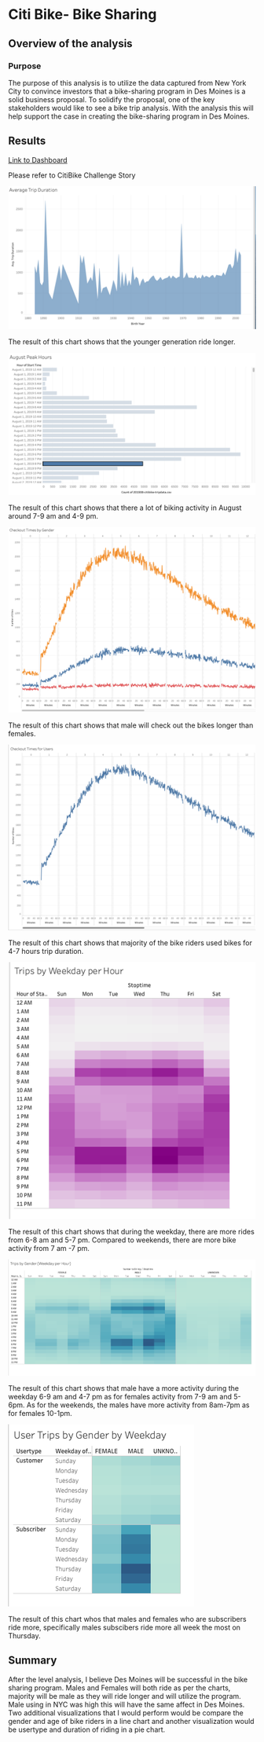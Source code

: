 # Citi Bike- Bike Sharing

## Overview of the analysis
### Purpose
The purpose of this analysis is to utilize the data captured from New York City to convince investors that a bike-sharing program in Des Moines is a solid business proposal. To solidify the proposal, one of the key stakeholders would like to see a bike trip analysis. With the analysis this will help support the case in creating the bike-sharing program in Des Moines. 

## Results
[Link to Dashboard](https://prod-useast-b.online.tableau.com/#/site/taniasite/views/Citibike_Challenge/CitiBikeChallengeStory?:iid=1)

Please refer to CitiBike Challenge Story

![NYC Average Trip Duration](Images/avg_trip_duration.png)

The result of this chart shows that the younger generation ride longer.


![NYC August Peak Hours](Images/august_peak_hours.png)

The result of this chart shows that there a lot of biking activity in August around 7-9 am and 4-9 pm.

![Checkout Times by Gender](Images/checkout_gender.png)

The result of this chart shows that male will check out the bikes longer than females.


![Checkout Times for Users](Images/checkout_users.png)

The result of this chart shows that majority of the bike riders used bikes for 4-7 hours trip duration.

![Trips by Weekday per Hour](Images/weekday_per_hour.png)

The result of this chart shows that during the weekday, there are more rides from 6-8 am and 5-7 pm. Compared to weekends, there are more bike activity from 7 am -7 pm.

![Trips by Gender Weekday per Hour](Images/gender_weekday_hour.png)

The result of this chart shows that male have a more activity during the weekday 6-9 am and 4-7 pm as for females activity from 7-9 am and 5-6pm. As for the weekends, the males have more activity from 8am-7pm as for females 10-1pm. 

![User Trips by Gender by Weekday](Images/trips_gender_weekday.png)

The result of this chart whos that males and females who are subscribers ride more, specifically males subscibers ride more all week the most on Thursday.




## Summary
After the level analysis, I believe Des Moines will be successful in the bike sharing program. Males and Females will both ride as per the charts, majority will be male as they will ride longer and will utilize the program. Male using in NYC was high this will have the same affect in Des Moines. Two additional visualizations that I would perform would be compare the gender and age of bike riders in a line chart and another visualization would be usertype and duration of riding in a pie chart.








